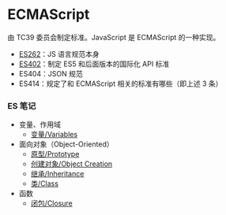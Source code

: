 # ECMAScript
由 TC39 委员会制定标准。JavaScript 是 ECMAScript 的一种实现。
+ [ES262](http://www.ecma-international.org/publications/standards/Ecma-262.htm)：JS 语言规范本身
+ [ES402](http://www.ecma-international.org/publications/standards/Ecma-402.htm)：制定 ES5 和后面版本的国际化 API 标准
+ ES404：JSON 规范
+ ES414：规定了和 ECMAScript 相关的标准有哪些（即上述 3 条）

### ES 笔记
+ 变量、作用域
  - [变量/Variables](1-variables.md)
+ 面向对象（Object-Oriented）
  - [原型/Prototype](2-prototypes.md)
  - [创建对象/Object Creation](1-object-creation.md)
  - [继承/Inheritance](1-inheritance.md)
  - [类/Class](1-classes.md)
+ 函数
  - [闭包/Closure](0-closures.md)